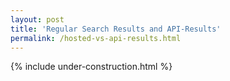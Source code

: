 ```yaml
---
layout: post
title: 'Regular Search Results and API-Results'
permalink: /hosted-vs-api-results.html
---
```


{% include under-construction.html %}
